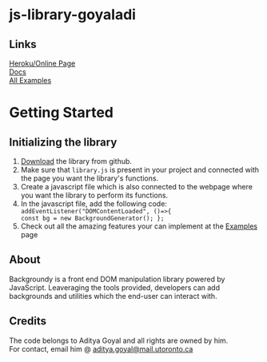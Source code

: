 # js-library-goyaladi

## Links
<a href="https://backgroundy.herokuapp.com" target="_blank">Heroku/Online Page</a><br>
<a href="https://backgroundy.herokuapp.com/documentation" target="_blank">Docs</a><br>
<a href="https://backgroundy.herokuapp.com/all-examples" target="_blank">All Examples</a><br>

# Getting Started
<h2 id="initializing">Initializing the library</h2>
          <div>
          <ol>
              <li><a href="https://github.com/csc309-fall-2020/js-library-goyaladi">Download</a> the library from github.</li>
              <li>Make sure that <code>library.js</code> is present in your project and connected with the page you want the library's functions.</li>
              <li>Create a javascript file which is also connected to the webpage where you want the library to perform its functions.</li>
              <li>In the javascript file, add the following code:</li>
              <div class="code-block">
                <code><span class="blue-text">addEventListener("DOMContentLoaded", ()=>{</span><br><span>const bg = new BackgroundGenerator();</span><span> };</span></code>
                        <li>Check out all the amazing features your can implement at the <a href="https://backgroundy.herokuapp.com/all-examples">Examples</a> page</li>
              </div>
            </ol>
          </div>

## About
Backgroundy is a front end DOM manipulation library powered by JavaScript. Leaveraging the tools provided, developers can add backgrounds and utilities which the end-user can interact with.

## Credits
The code belongs to Aditya Goyal and all rights are owned by him. <br>
For contact, email him @ aditya.goyal@mail.utoronto.ca
